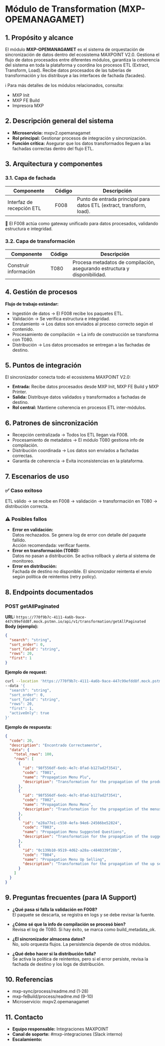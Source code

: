# Módulo de Transformation (MXP-OPEMANAGAMET)

## 1. Propósito y alcance

El módulo **MXP-OPEMANAGAMET** es el sistema de orquestación de sincronización de datos dentro del ecosistema MAXPOINT V2.0. Gestiona el flujo de datos procesados entre diferentes módulos, garantiza la coherencia del sistema en toda la plataforma y coordina los procesos ETL (Extract, Transform, Load). Recibe datos procesados de las tuberías de transformación y los distribuye a las interfaces de fachada (facades).

ℹ️ Para más detalles de los módulos relacionados, consulta:
- MXP Init
- MXP FE Build
- Impresora MXP

## 2. Descripción general del sistema

- **Microservicio:** mxpv2.opemanagamet
- **Rol principal:** Gestionar procesos de integración y sincronización.
- **Función crítica:** Asegurar que los datos transformados lleguen a las fachadas correctas dentro del flujo ETL.

## 3. Arquitectura y componentes

### 3.1. Capa de fachada

| Componente                  | Código | Descripción                                                        |
|-----------------------------|--------|--------------------------------------------------------------------|
| Interfaz de recepción ETL   | F008   | Punto de entrada principal para datos ETL (extract, transform, load). |

🔑 El F008 actúa como gateway unificado para datos procesados, validando estructura e integridad.

### 3.2. Capa de transformación

| Componente                | Código | Descripción                                               |
|---------------------------|--------|-----------------------------------------------------------|
| Construir información     | T080   | Procesa metadatos de compilación, asegurando estructura y disponibilidad. |

## 4. Gestión de procesos

**Flujo de trabajo estándar:**
- Ingestión de datos → El F008 recibe los paquetes ETL.
- Validación → Se verifica estructura e integridad.
- Enrutamiento → Los datos son enviados al proceso correcto según el contenido.
- Procesamiento de compilación → La info de construcción se transforma con T080.
- Distribución → Los datos procesados se entregan a las fachadas de destino.

## 5. Puntos de integración

El sincronizador conecta todo el ecosistema MAXPOINT V2.0:
- **Entrada:** Recibe datos procesados desde MXP Init, MXP FE Build y MXP Printer.
- **Salida:** Distribuye datos validados y transformados a fachadas de destino.
- **Rol central:** Mantiene coherencia en procesos ETL inter-módulos.

## 6. Patrones de sincronización

- Recepción centralizada → Todos los ETL llegan vía F008.
- Procesamiento de metadatos → El módulo T080 gestiona info de compilación.
- Distribución coordinada → Los datos son enviados a fachadas correctas.
- Garantía de coherencia → Evita inconsistencias en la plataforma.

## 7. Escenarios de uso

### ✅ Caso exitoso
ETL válido → se recibe en F008 → validación → transformación en T080 → distribución correcta.

### ⚠️ Posibles fallos
- **Error en validación:**  
  Datos rechazados. Se genera log de error con detalle del paquete fallido.  
  Acción recomendada: verificar fuente.
- **Error en transformación (T080):**  
  Datos no pasan a distribución. Se activa rollback y alerta al sistema de monitoreo.
- **Error en distribución:**  
  Fachada de destino no disponible. El sincronizador reintenta el envío según política de reintentos (retry policy).

## 8. Endpoints documentados

### POST getAllPaginated

**URL:** `https://770f9b7c-4111-4a6b-9ace-447c99efdd8f.mock.pstmn.io/api/v1/transformation/getAllPaginated`  
**Body (ejemplo):**
```json
{
  "search": "string",
  "sort_order": 0,
  "sort_field": "string",
  "rows": 20,
  "first": 1
}
```
**Ejemplo de request:**
```bash
curl --location 'https://770f9b7c-4111-4a6b-9ace-447c99efdd8f.mock.pstmn.io/api/v1/transformation/getAllPaginated' \
--data '{
  "search": "string",
  "sort_order": 0,
  "sort_field": "string",
  "rows": 20,
  "first": 1,
  "activeOnly": true
}'
```
**Ejemplo de respuesta:**
```json
{
  "code": 20,
  "description": "Encontrado Correctamente",
  "data": {
    "total_rows": 100,
    "rows": [
      {
        "id": "98f556df-6edc-4e7c-8fad-b127ad2f3541",
        "code": "T001",
        "name": "Propagation Menu Plu",
        "description": "Transformation for the propagation of the products"
      },
      {
        "id": "98f556df-6edc-4e7c-8fad-b127ad2f3541",
        "code": "T002",
        "name": "Propagation Menu Menu",
        "description": "Transformation for the propagation of the menus"
      },
      {
        "id": "e28a77e1-c550-4efa-94e6-24566be52824",
        "code": "T003",
        "name": "Propagation Menu Suggested Questions",
        "description": "Transformation for the propagation of the suggested questions"
      },
      {
        "id": "0c139b10-9519-4d62-a28a-c4840339f28b",
        "code": "T004",
        "name": "Propagation Menu Up Selling",
        "description": "Transformation for the propagation of the up sellings"
      }
    ]
  }
}
```

## 9. Preguntas frecuentes (para IA Support)

- **¿Qué pasa si falla la validación en F008?**  
  El paquete se descarta, se registra en logs y se debe revisar la fuente.

- **¿Cómo sé que la info de compilación se procesó bien?**  
  Revisa el log de T080. Si hay éxito, se marca como build_metadata_ok.

- **¿El sincronizador almacena datos?**  
  No, solo orquesta flujos. La persistencia depende de otros módulos.

- **¿Qué debo hacer si la distribución falla?**  
  Se activa la política de reintentos, pero si el error persiste, revisa la fachada de destino y los logs de distribución.

## 10. Referencias

- mxp-sync/process/readme.md (1-28)
- mxp-feBuild/process/readme.md (9-10)
- Microservicio: mxpv2.opemanagamet

## 11. Contacto

- **Equipo responsable:** Integraciones MAXPOINT
- **Canal de soporte:** #mxp-integraciones (Slack interno)
- **Escalamiento:**